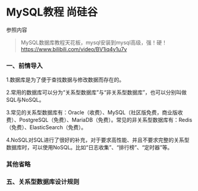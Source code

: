 # MySQL教程 尚硅谷

参照内容
> MySQL数据库教程天花板，mysql安装到mysql高级，强！硬！
https://www.bilibili.com/video/BV1iq4y1u7v

### 一、前情导入
1.数据库是为了便于查找数据与修改数据而存在的。

2.常用的数据库可以分为“关系型数据库”与“非关系型数据库”，也可以分别叫做SQL与NoSQL。

3.常见的关系型数据库有：Oracle（收费）、MySQL（社区版免费，商业版收费）、PostgreSQL（免费）、MariaDB（免费）。常见的非关系型数据库有：Redis（免费）、ElasticSearch（免费）。

4.NoSQL对SQL进行了很好的补充，对于要求高性能、并且不要求完整的关系型数据库时，可以使用NoSQL。比如“日志收集”、“排行榜”、“定时器”等。

### 其他省略

### 五、关系型数据库设计规则
